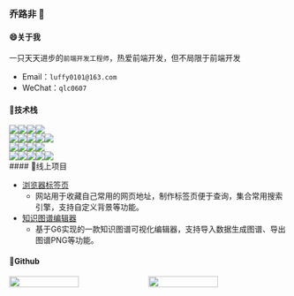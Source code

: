 ### 乔路非 👋

#### 😄关于我
一只天天进步的`前端开发工程师`，热爱前端开发，但不局限于前端开发

- Email：`luffy0101@163.com`
- WeChat：`qlc0607`

#### 🤩技术栈

<div style="display:flex">

<div>

<img src="https://img.shields.io/badge/Code-JavaScript-informational?style=flat&logo=JavaScript&logoColor=white&color=F7DF1E"/>

</div>
<div>

<img src="https://img.shields.io/badge/Code-TypeScript-informational?style=flat&logo=TypeScript&logoColor=white&color=007acc" />

</div>
<div>

<img src="https://img.shields.io/badge/Code-Vue.js-informational?style=flat&logo=vue.js&logoColor=white&color=4FC08D" />

</div>
<div>

<img src="https://img.shields.io/badge/Code-React-informational?style=flat&logo=react&logoColor=white&color=61DAFB" />

</div>


</div>
<div style="display:flex">

<div>

<img src="https://img.shields.io/badge/UI-Element-informational?style=flat&logo=element&logoColor=white&color=409eff" />

</div>
<div>

<img src="https://img.shields.io/badge/UI-Vuetify-informational?style=flat&logo=vuetify&logoColor=white&color=1867C0" />

</div>
<div>

<img src="https://img.shields.io/badge/UI-Layui-informational?style=flat&logo=Layui&logoColor=white&color=393C48" />

</div>
<div>

<img src="https://img.shields.io/badge/UI-Echarts-informational?style=flat&logo=Echarts&logoColor=white&color=AA344D" />

</div>
<div>

<img src="https://img.shields.io/badge/UI-G6-informational?style=flat&logo=G6&logoColor=white&color=7751F6" />

</div>

</div>
<div style="display:flex">

<div>

<img src="https://img.shields.io/badge/Code-Node.js-informational?style=flat&logo=Node.js&logoColor=white&color=339933" />

</div>
<div>

<img src="https://img.shields.io/badge/Code-Python-informational?style=flat&logo=Python&logoColor=white&color=3776AB" />

</div>
<div>

<img src="https://img.shields.io/badge/Code-Java-informational?style=flat&logo=Java&logoColor=white&color=007396" />

</div>
<div>

<img src="https://img.shields.io/badge/Code-MySQL-informational?style=flat&logo=MySQL&logoColor=white&color=4479A1" />

</div>

</div>
<div style="display:flex">

<div>

<img src="https://img.shields.io/badge/其它-ES6-informational?style=flat&logo=ES6&logoColor=white&color=F5DC1F" />

</div>
<div>

<img src="https://img.shields.io/badge/其它-ESLint-informational?style=flat&logo=ES&logoColor=white&color=4B32C3" />

</div>
<div>

<img src="https://img.shields.io/badge/其它-Less-informational?style=flat&logo=Less&logoColor=white&color=1D365D" />

</div>
<div>

<img src="https://img.shields.io/badge/其它-Webpack-informational?style=flat&logo=Es&logoColor=white&color=8DD6F9" />

</div>
<div>

<img src="https://img.shields.io/badge/其它-微信小程序-informational?style=flat&logo=Es&logoColor=white&color=7BB32E" />

</div>

</div>
#### 🤗线上项目

- [浏览器标签页](http://postacode.cn/#/)
  - 网站用于收藏自己常用的网页地址，制作标签页便于查询，集合常用搜索引擎，支持自定义背景等功能。
- [知识图谱编辑器](http://175.24.122.85:1030/)
  - 基于G6实现的一款知识图谱可视化编辑器，支持导入数据生成图谱、导出图谱PNG等功能。

#### 🧐Github
<div style="display:flex;align-items:flex-end">

<img src= "https://github-readme-stats.vercel.app/api/top-langs/?username=qiaolufei&layout=compact&theme=dark" style="width:50%;"/>

<img src="https://github-readme-stats.vercel.app/api?username=qiaolufei&show_icons=true&theme=dark" style="width:50%"/>

</div>
